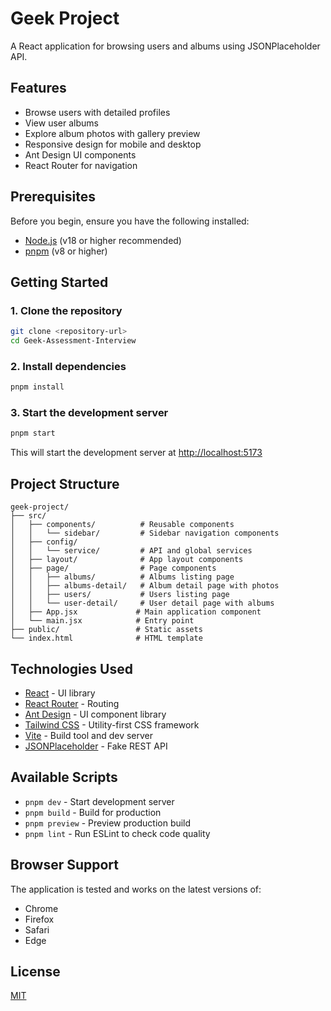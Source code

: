 # Geek Project

A React application for browsing users and albums using JSONPlaceholder API.

## Features

- Browse users with detailed profiles
- View user albums
- Explore album photos with gallery preview
- Responsive design for mobile and desktop
- Ant Design UI components
- React Router for navigation

## Prerequisites

Before you begin, ensure you have the following installed:
- [Node.js](https://nodejs.org/) (v18 or higher recommended)
- [pnpm](https://pnpm.io/) (v8 or higher)

## Getting Started

### 1. Clone the repository

```bash
git clone <repository-url>
cd Geek-Assessment-Interview
```

### 2. Install dependencies

```bash
pnpm install
```

### 3. Start the development server

```bash
pnpm start
```

This will start the development server at [http://localhost:5173](http://localhost:5173)

## Project Structure

```
geek-project/
├── src/
│   ├── components/          # Reusable components
│   │   └── sidebar/         # Sidebar navigation components
│   ├── config/              
│   │   └── service/         # API and global services
│   ├── layout/              # App layout components
│   ├── page/                # Page components
│   │   ├── albums/          # Albums listing page
│   │   ├── albums-detail/   # Album detail page with photos
│   │   ├── users/           # Users listing page
│   │   └── user-detail/     # User detail page with albums
│   ├── App.jsx             # Main application component
│   └── main.jsx            # Entry point
├── public/                 # Static assets
└── index.html              # HTML template
```

## Technologies Used

- [React](https://reactjs.org/) - UI library
- [React Router](https://reactrouter.com/) - Routing
- [Ant Design](https://ant.design/) - UI component library
- [Tailwind CSS](https://tailwindcss.com/) - Utility-first CSS framework
- [Vite](https://vitejs.dev/) - Build tool and dev server
- [JSONPlaceholder](https://jsonplaceholder.typicode.com/) - Fake REST API

## Available Scripts

- `pnpm dev` - Start development server
- `pnpm build` - Build for production
- `pnpm preview` - Preview production build
- `pnpm lint` - Run ESLint to check code quality

## Browser Support

The application is tested and works on the latest versions of:
- Chrome
- Firefox
- Safari
- Edge

## License

[MIT](LICENSE)